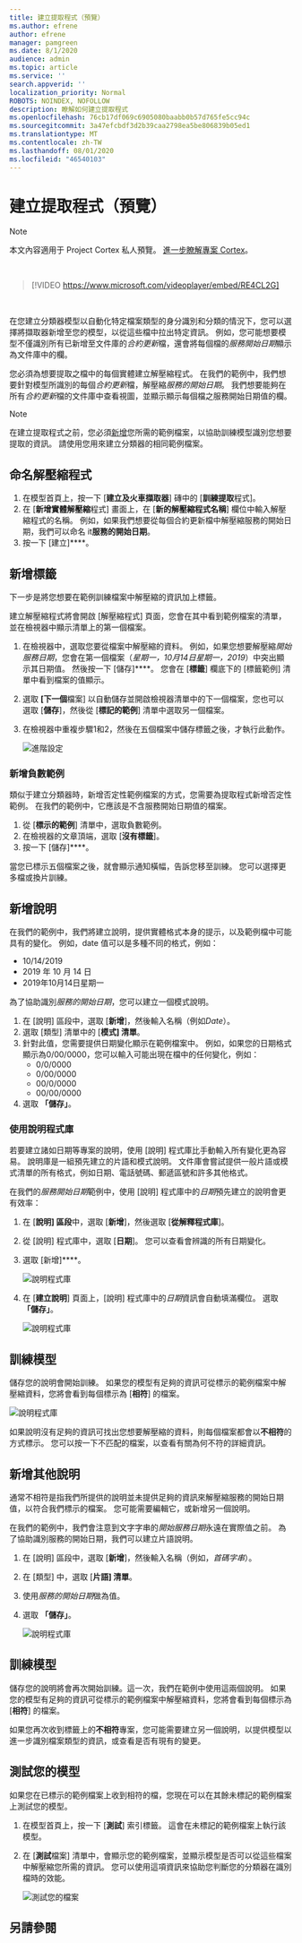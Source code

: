 ```yaml
---
title: 建立提取程式（預覽）
ms.author: efrene
author: efrene
manager: pamgreen
ms.date: 8/1/2020
audience: admin
ms.topic: article
ms.service: ''
search.appverid: ''
localization_priority: Normal
ROBOTS: NOINDEX, NOFOLLOW
description: 瞭解如何建立提取程式
ms.openlocfilehash: 76cb17df069c6905080baabb0b57d765fe5cc94c
ms.sourcegitcommit: 3a47efcbdf3d2b39caa2798ea5be806839b05ed1
ms.translationtype: MT
ms.contentlocale: zh-TW
ms.lasthandoff: 08/01/2020
ms.locfileid: "46540103"
---
```

# <a name="create-an-extractor-preview"></a>建立提取程式（預覽）
> [!Note] 
> 本文內容適用于 Project Cortex 私人預覽。 [進一步瞭解專案 Cortex](https://aka.ms/projectcortex)。

</br>

> [!VIDEO https://www.microsoft.com/videoplayer/embed/RE4CL2G]

</br> 

在您建立分類器模型以自動化特定檔案類型的身分識別和分類的情況下，您可以選擇將擷取器新增至您的模型，以從這些檔中拉出特定資訊。 例如，您可能想要模型不僅識別所有已新增至文件庫的*合約更新*檔，還會將每個檔的*服務開始日期*顯示為文件庫中的欄。

您必須為想要提取之檔中的每個實體建立解壓縮程式。 在我們的範例中，我們想要針對模型所識別的每個*合約更新*檔，解壓縮*服務的開始日期*。 我們想要能夠在所有*合約更新*檔的文件庫中查看視圖，並顯示顯示每個檔之服務開始日期值的欄。

> [!Note]
> 在建立提取程式之前，您必須[新增](https://docs.microsoft.com/microsoft-365/contentunderstanding/create-a-classifier?view=o365-worldwide#add-your-example-files)您所需的範例檔案，以協助訓練模型識別您想要提取的資訊。 請使用您用來建立分類器的相同範例檔案。


## <a name="name-your-extractor"></a>命名解壓縮程式

1. 在模型首頁上，按一下 [**建立及火車擷取器**] 磚中的 [**訓練提取**程式]。
2. 在 [**新增實體解壓縮**程式] 畫面上，在 [**新的解壓縮程式名稱**] 欄位中輸入解壓縮程式的名稱。 例如，如果我們想要從每個合約更新檔中解壓縮服務的開始日期，我們可以命名 it**服務的開始日期**。
3. 按一下 [建立]****。

## <a name="add-a-label"></a>新增標籤

下一步是將您想要在範例訓練檔案中解壓縮的資訊加上標籤。

建立解壓縮程式將會開啟 [解壓縮程式] 頁面，您會在其中看到範例檔案的清單，並在檢視器中顯示清單上的第一個檔案。

1. 在檢視器中，選取您要從檔案中解壓縮的資料。 例如，如果您想要解壓縮*開始服務日期*，您會在第一個檔案（*星期一，10月14日星期一，2019*）中突出顯示其日期值。 然後按一下 [儲存]****。  您會在 [**標籤**] 欄底下的 [標籤範例] 清單中看到檔案的值顯示。
2. 選取 **[下一個**檔案] 以自動儲存並開啟檢視器清單中的下一個檔案，您也可以選取 [**儲存**]，然後從 [**標記的範例**] 清單中選取另一個檔案。
3. 在檢視器中重複步驟1和2，然後在五個檔案中儲存標籤之後，才執行此動作。

    ![進階設定](../media/content-understanding/select-service-start-date.png) 


### <a name="add-a-negative-example"></a>新增負數範例

類似于建立分類器時，新增否定性範例檔案的方式，您需要為提取程式新增否定性範例。 在我們的範例中，它應該是不含服務開始日期值的檔案。

1. 從 [**標示的範例**] 清單中，選取負數範例。
2. 在檢視器的文章頂端，選取 [**沒有標籤**]。
3. 按一下 [儲存]****。
 
當您已標示五個檔案之後，就會顯示通知橫幅，告訴您移至訓練。 您可以選擇更多檔或換片訓練。 

## <a name="add-an-explanation"></a>新增說明

在我們的範例中，我們將建立說明，提供實體格式本身的提示，以及範例檔中可能具有的變化。 例如，date 值可以是多種不同的格式，例如：
- 10/14/2019
- 2019 年 10 月 14 日
- 2019年10月14日星期一
 

為了協助識別*服務的開始日期*，您可以建立一個模式說明。

1. 在 [說明] 區段中，選取 [**新增**]，然後輸入名稱（例如*Date*）。
2. 選取 [類型] 清單中的 [**模式] 清單**。
3. 針對此值，您需要提供日期變化顯示在範例檔案中。 例如，如果您的日期格式顯示為0/00/0000，您可以輸入可能出現在檔中的任何變化，例如：
    - 0/0/0000
    - 0/00/0000
    - 00/0/0000
    - 00/00/0000
4. 選取 **「儲存」**。


### <a name="use-the-explanation-library"></a>使用說明程式庫

若要建立諸如日期等專案的說明，使用 [說明] 程式庫比手動輸入所有變化更為容易。 說明庫是一組預先建立的片語和模式說明。 文件庫會嘗試提供一般片語或模式清單的所有格式，例如日期、電話號碼、郵遞區號和許多其他格式。 

在我們的*服務開始日期*範例中，使用 [說明] 程式庫中的*日期*預先建立的說明會更有效率：

1. 在 [**說明] 區段**中，選取 [**新增**]，然後選取 [**從解釋程式庫**]。
2. 從 [說明] 程式庫中，選取 [**日期**]。 您可以查看會辨識的所有日期變化。
3. 選取 [新增]****。</br>

    ![說明程式庫](../media/content-understanding/explanation-library.png) 

4. 在 [**建立說明**] 頁面上，[說明] 程式庫中的*日期*資訊會自動填滿欄位。 選取 **「儲存」**。</br>

    ![說明程式庫](../media/content-understanding/date-explanation-library.png) 

 
## <a name="train-the-model"></a>訓練模型 

儲存您的說明會開始訓練。 如果您的模型有足夠的資訊可從標示的範例檔案中解壓縮資料，您將會看到每個標示為 [**相符**] 的檔案。  

![說明程式庫](../media/content-understanding/match2.png) 

如果說明沒有足夠的資訊可找出您想要解壓縮的資料，則每個檔案都會以**不相符**的方式標示。 您可以按一下不匹配的檔案，以查看有關為何不符的詳細資訊。


## <a name="add-another-explanation"></a>新增其他說明

通常不相符是指我們所提供的說明並未提供足夠的資訊來解壓縮服務的開始日期值，以符合我們標示的檔案。 您可能需要編輯它，或新增另一個說明。

在我們的範例中，我們會注意到文字字串的*開始服務日期*永遠在實際值之前。 為了協助識別服務的開始日期，我們可以建立片語說明。

1. 在 [說明] 區段中，選取 [**新增**]，然後輸入名稱（例如，*首碼字串*）。
2. 在 [類型] 中，選取 [**片語] 清單**。
3. 使用*服務的開始日期*做為值。
4. 選取 **「儲存」**。

    ![說明程式庫](../media/content-understanding/prefix-string.png) 


## <a name="train-the-model"></a>訓練模型

儲存您的說明將會再次開始訓練。這一次，我們在範例中使用這兩個說明。 如果您的模型有足夠的資訊可從標示的範例檔案中解壓縮資料，您將會看到每個標示為 [**相符**] 的檔案。 

如果您再次收到標籤上的**不相符**專案，您可能需要建立另一個說明，以提供模型以進一步識別檔案類型的資訊，或查看是否有現有的變更。

## <a name="test-your-model"></a>測試您的模型

如果您在已標示的範例檔案上收到相符的檔，您現在可以在其餘未標記的範例檔案上測試您的模型。

1. 在模型首頁上，按一下 [**測試**] 索引標籤。 這會在未標記的範例檔案上執行該模型。
2. 在 [**測試**檔案] 清單中，會顯示您的範例檔案，並顯示模型是否可以從這些檔案中解壓縮您所需的資訊。 您可以使用這項資訊來協助您判斷您的分類器在識別檔時的效能。

    ![測試您的檔案](../media/content-understanding/test-filies-extractor.png) 

## <a name="see-also"></a>另請參閱
  




